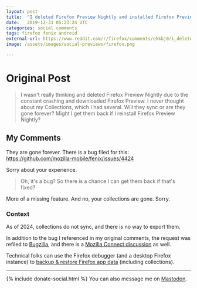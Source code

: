 ```yaml
---
layout: post
title:  "I deleted Firefox Preview Nightly and installed Firefox Preview for Android. Now my Collections are gone. Do they sync?"
date:   2019-12-31 05:23:24 UTC
categories: social comments
tags: firefox fenix android
external-url: https://www.reddit.com/r/firefox/comments/ehkbj0/i_deleted_firefox_preview_nightly_and_installed/
image: /assets/images/social-previews/firefox.png

---
```


# Original Post

> I wasn't really thinking and deleted Firefox Preview Nightly due to the constant crashing and downloaded Firefox Preview. I never thought about my Collections, which I had several. Will they sync or are they gone forever? Might I get them back if I reinstall Firefox Preview Nightly?

## My Comments

They are gone forever. There is a bug filed for this: <https://github.com/mozilla-mobile/fenix/issues/4424>

Sorry about your experience.

>Oh, it's a bug? So there is a chance I can get them back if that's fixed?

More of a missing feature. And no, your collections are gone. Sorry.

### Context

As of 2024, collections do not sync, and there is no way to export them.

In addition to the bug I referenced in my original comments, the request was refiled to [Bugzilla](https://bugzilla.mozilla.org/show_bug.cgi?id=1747614 "syncing collections from Fenix (Android)"), and there is a [Mozilla Connect discussion](https://connect.mozilla.org/t5/ideas/collections-synchronizable-give-collections-to-firefox-desktop/idi-p/1099 "collections synchronizable - give collections to Firefox desktop") as well.

Technical folks can use the Firefox debugger (and a desktop Firefox instance) to [backup & restore Firefox app data](https://github.com/Rob--W/firefox-android-backup-restore) (including collections).

---

{% include donate-social.html %} You can also message me on [Mastodon](https://mastodon.social/@yoasif).